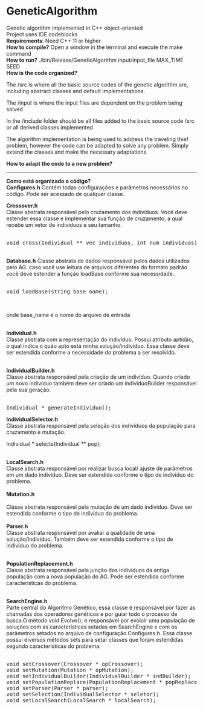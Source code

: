 # GeneticAlgorithm

Genetic algorithm implemented in C++ object-oriented<br>
Project uses IDE codeblocks
<br>
<b>Requirements</b>: Need C++ 11 or higher<br>
<b>How to compile?</b> Open a window in the terminal and execute the make command
<br>
<b>How to run?</b> ./bin/Release/GeneticAlgorithm input/input_file MAX_TIME SEED<br>
<b>How is the code organized?</b><br>
<p>The /src is where all the basic source codes of the genetic algorithm are, including abstract classes and default implementations.</p>
<p>The /input is where the input files are dependent on the problem being solved</p>
<p>In the /include folder should be all files added to the basic source code /src or all derived classes implemented</p>

<p>The algorithm implementation is being used to address the traveling thief problem, however the code can be adapted to solve any problem. Simply extend the classes and make the necessary adaptations</p>

<b>How to adapt the code to a new problem?</b>


----------


<b>Como está organizado o código?</b>
<br>
<b>Configures.h</b>
Contém todas configurações e parâmetros necessários no código. Pode ser acessado de qualquer classe.

<b>Crossover.h</b><br>
Classe abstrata responsável pelo cruzamento dos indivíduos. Você deve estender essa classe e implementar sua função de cruzamento, a qual recebe um vetor de indivíduos e seu tamanho.<br><br>

<pre>void cross(Individual ** vec_individuos, int num_individuos);</pre>
<br>
<b>Database.h</b>
Classe abstrata de dados responsável pelos dados utilizados pelo AG. caso você use leitura de arquivos diferentes do formato padrão você deve estender a função loadBase conforme sua necessidade.<br><br>
 
<pre>void loadBase(string base_name);</pre><br>

onde base_name é o nome do arquivo de entrada<br><br>

<b>Individual.h</b><br>
Classe abstrata com a representação do indivíduo. Possui atributo aptidão, o qual indica o quão apto está minha solução/individuo. Essa classe deve ser estendida conforme a necessidade do problema a ser resolvido.<br><br>

<b>IndividualBuilder.h</b><br>
Classe abstrata responsável pela criação de um indivíduo. Quando criado um novo indivíduo também deve ser criado um individuoBuilder responsável pela sua geração.<br><br>

<pre>Individual * generateIndividuo();</pre>

<b>IndividualSelector.h</b><br>
Classe abstrata responsável pela seleção dos indivíduos da população para cruzamento e mutação.<br>

Individual * selects(Individual ** pop);<br><br>

<b>LocalSearch.h</b><br>
Classe abstrata responsável por realizar busca local/ ajuste de parâmetros em um dado indivíduo. Deve ser estendida conforme o tipo de indivíduo do problema.
<br><br>
<b>Mutation.h</b><br><br>
Classe abstrata responsável pela mutação de um dado indivíduo.  Deve ser estendida conforme o tipo de indivíduo do problema.<br><br>
<b>Parser.h</b><br>
Classe abstrata responsável por avaliar a qualidade de uma solução/individuo. Também  deve ser estendida conforme o tipo de indivíduo do problema.
<br><br>

<b>PopulationReplacement.h</b><br>
Classe abstrata responsável pela junção dos indivíduos da antiga população com a nova população do AG. Pode ser estendida conforme características do problema.<br><br>

<b>SearchEngine.h</b><br>
Parte central do Algoritmo Genético, essa classe é responsável por fazer as chamadas dos operadores genéticos e por guiar todo o processo de busca.O método void Evolve(); é responsável por evoluir uma população de soluções com as características setadas em SearchEngine e com os parâmetros setados no arquivo de configuração Configures.h. Essa classe possui diversos métodos sets para setar classes que foram estendidas segundo características do problema:<br><br>
<pre>
void setCrossover(Crossover * opCrossover);
void setMutation(Mutation * opMutation);
void setIndividualBuilder(IndividualBuilder * indBuilder);
void setPopulationReplace(PopulationReplacement * popReplace);
void setParser(Parser * parser);
void setSelection(IndividualSelector * seletor);
void setLocalSearch(LocalSearch * localSearch);
</pre>
